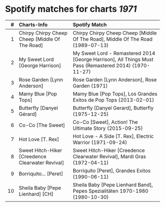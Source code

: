 # Spotify matches for charts *1971*

|    # | Charts-Info                                      | Spotify Match                                                                                          |
| ---: | :----------------------------------------------- | :----------------------------------------------------------------------------------------------------- |
|    1 | Chirpy Chirpy Cheep Cheep [Middle Of The Road]   | Chirpy Chirpy Cheep Cheep [Middle Of The Road], Middle Of The Road (1989-07-13)                        |
|    2 | My Sweet Lord [George Harrison]                  | My Sweet Lord - Remastered 2014 [George Harrison], All Things Must Pass (Remastered 2014) (1970-11-27) |
|    3 | Rose Garden [Lynn Anderson]                      | Rose Garden [Lynn Anderson], Rose Garden (1971)                                                        |
|    4 | Mamy Blue [Pop Tops]                             | Mamy Blue [Pop Tops], Los Grandes Exitos de Pop Tops (2013-02-01)                                      |
|    5 | Butterfly [Danyel Gérard]                        | Butterfly [Danyel Gerard], Butterfly (1975-12-25)                                                      |
|    6 | Co-Co [The Sweet]                                | Co-Co [Sweet], Action! The Ultimate Story (2015-09-25)                                                 |
|    7 | Hot Love [T. Rex]                                | Hot Love - A Side [T. Rex], Electric Warrior (1971-09-24)                                              |
|    8 | Sweet Hitch-Hiker [Creedence Clearwater Revival] | Sweet Hitch-Hiker [Creedence Clearwater Revival], Mardi Gras (1972-04-11)                              |
|    9 | Borriquito... [Peret]                            | Borriquito [Peret], Grandes Exitos (1990-06-11)                                                        |
|   10 | Sheila Baby [Pepe Lienhard] [CH]                 | Sheila Baby [Pepe Lienhard Band], Pepes Spezialitäten 1970-1980 (1980-10-30)                           |
